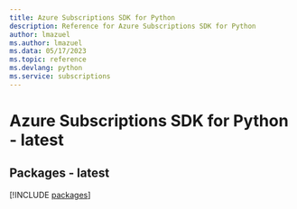 ```yaml
---
title: Azure Subscriptions SDK for Python
description: Reference for Azure Subscriptions SDK for Python
author: lmazuel
ms.author: lmazuel
ms.data: 05/17/2023
ms.topic: reference
ms.devlang: python
ms.service: subscriptions
---
```

# Azure Subscriptions SDK for Python - latest
## Packages - latest
[!INCLUDE [packages](subscriptions-index.md)]